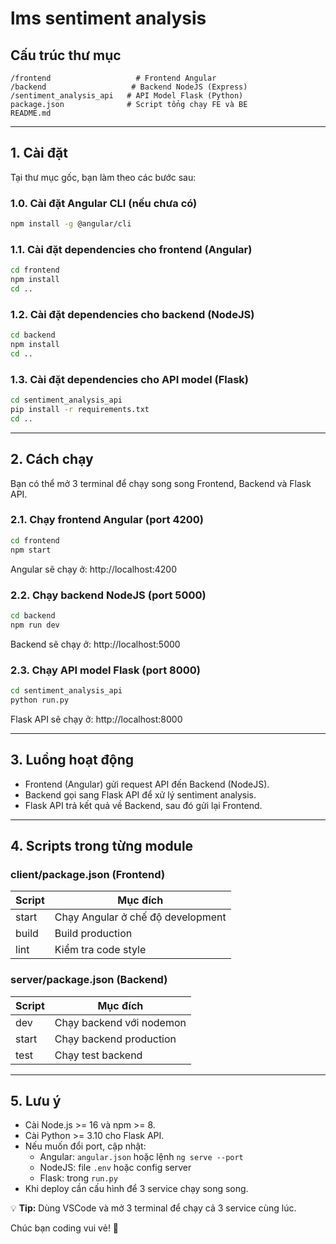 # lms sentiment analysis 

## Cấu trúc thư mục

```
/frontend                   # Frontend Angular
/backend                   # Backend NodeJS (Express)
/sentiment_analysis_api   # API Model Flask (Python)
package.json              # Script tổng chạy FE và BE
README.md
```

---

## 1. Cài đặt

Tại thư mục gốc, bạn làm theo các bước sau:

### 1.0. Cài đặt Angular CLI (nếu chưa có)
```bash
npm install -g @angular/cli
```

### 1.1. Cài đặt dependencies cho frontend (Angular)
```bash
cd frontend
npm install
cd ..
```

### 1.2. Cài đặt dependencies cho backend (NodeJS)
```bash
cd backend
npm install
cd ..
```

### 1.3. Cài đặt dependencies cho API model (Flask)
```bash
cd sentiment_analysis_api
pip install -r requirements.txt
cd ..
```

---

## 2. Cách chạy

Bạn có thể mở 3 terminal để chạy song song Frontend, Backend và Flask API.

### 2.1. Chạy frontend Angular (port 4200)
```bash
cd frontend
npm start
```
Angular sẽ chạy ở: http://localhost:4200

### 2.2. Chạy backend NodeJS (port 5000)
```bash
cd backend
npm run dev
```
Backend sẽ chạy ở: http://localhost:5000

### 2.3. Chạy API model Flask (port 8000)
```bash
cd sentiment_analysis_api
python run.py
```
Flask API sẽ chạy ở: http://localhost:8000

---

## 3. Luồng hoạt động

- Frontend (Angular) gửi request API đến Backend (NodeJS).
- Backend gọi sang Flask API để xử lý sentiment analysis.
- Flask API trả kết quả về Backend, sau đó gửi lại Frontend.

---

## 4. Scripts trong từng module

### client/package.json (Frontend)
| Script | Mục đích                       |
|--------|-------------------------------|
| start  | Chạy Angular ở chế độ development |
| build  | Build production              |
| lint   | Kiểm tra code style           |

### server/package.json (Backend)
| Script | Mục đích                       |
|--------|-------------------------------|
| dev    | Chạy backend với nodemon      |
| start  | Chạy backend production       |
| test   | Chạy test backend             |

---

## 5. Lưu ý

- Cài Node.js >= 16 và npm >= 8.
- Cài Python >= 3.10 cho Flask API.
- Nếu muốn đổi port, cập nhật:
  - Angular: `angular.json` hoặc lệnh `ng serve --port`
  - NodeJS: file `.env` hoặc config server
  - Flask: trong `run.py`
- Khi deploy cần cấu hình để 3 service chạy song song.

💡 **Tip:** Dùng VSCode và mở 3 terminal để chạy cả 3 service cùng lúc.

Chúc bạn coding vui vẻ! 🚀

